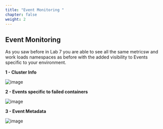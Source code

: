 ```yaml
---
title: "Event Monitoring "
chapter: false
weight: 2
---
```

## Event Monitoring 

As you saw before in Lab 7 you are able to see all the same metricsw and work loads namespaces as before with the added visibility to Events specific to your environment.

**1 - Cluster Info**

![image](/images/aws-lab8-K8-events_Boom1.png)

**2 - Events specific to failed containers**

![image](/images/aws-lab8-K8-events_boom2.png)

**3 - Event Metadata**

![image](/images/aws-lab8-K8-events_boom3.png)
